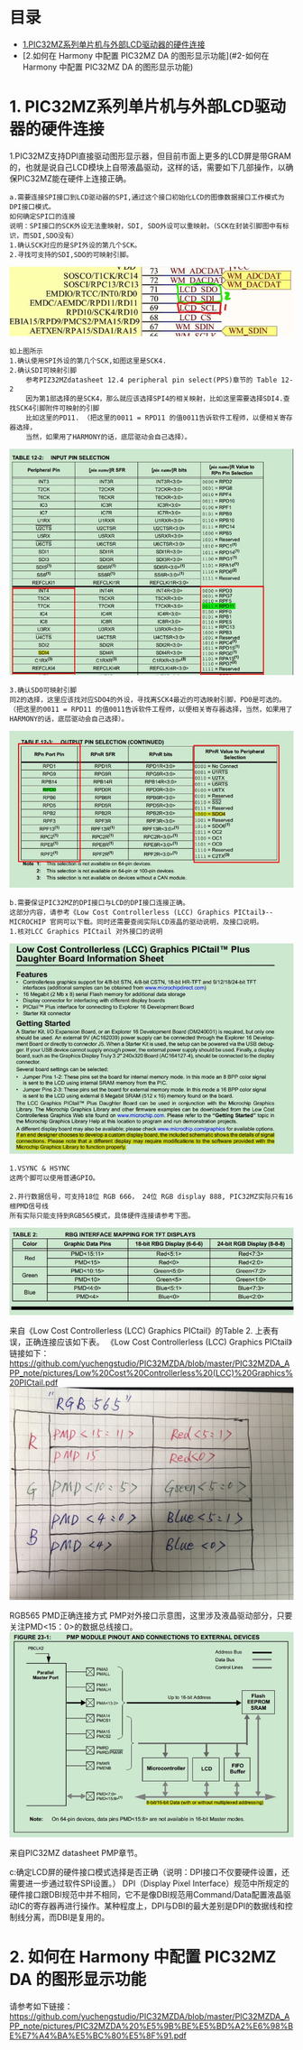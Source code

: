 #                                      目录
* [1.PIC32MZ系列单片机与外部LCD驱动器的硬件连接](#1-PIC32MZ系列单片机与外部LCD驱动器的硬件连接)
* [2.如何在 Harmony 中配置 PIC32MZ DA 的图形显示功能](#2-如何在 Harmony 中配置 PIC32MZ DA 的图形显示功能)
# 1. PIC32MZ系列单片机与外部LCD驱动器的硬件连接
1.PIC32MZ支持DPI直接驱动图形显示器，但目前市面上更多的LCD屏是带GRAM的，也就是说自己LCD模块上自带液晶驱动，这样的话，需要如下几部操作，以确保PIC32MZ能在硬件上连接正确。

```
a.需要连接SPI接口到LCD驱动器的SPI,通过这个接口初始化LCD的图像数据接口工作模式为DPI接口模式。
如何确定SPI口的连接
说明：SPI接口的SCK外设无法重映射，SDI, SDO外设可以重映射。（SCK在封装引脚图中有标识，而SDI,SDO没有）
1.确认SCK对应的是SPI外设的第几个SCK。
2.寻找可支持的SDI,SDO的可映射引脚。
```
![images](https://github.com/yuchengstudio/PIC32MZDA/blob/master/PIC32MZDA_APP_note/pictures/PIC32MZDA_GRAPHIC_001.jpg)

```
如上图所示
1.确认使用SPI外设的第几个SCK,如图这里是SCK4.
2.确认SDI可映射引脚
    参考PIZ32MZdatasheet 12.4 peripheral pin select(PPS)章节的 Table 12-2
    因为第1部选择的是SCK4，那么就应该选择SPI4的相关映射，比如这里需要选择SDI4.查找SCK4引脚附件可映射的引脚
    比如这里的PD11. （把这里的0011 = RPD11 的值0011告诉软件工程师，以便相关寄存器选择，
    当然，如果用了HARMONY的话，底层驱动会自己选择）。
```
![images](https://github.com/yuchengstudio/PIC32MZDA/blob/master/PIC32MZDA_APP_note/pictures/PIC32MZDA_GRAPHIC_002.jpg)

```
3.确认SDO可映射引脚
同2的选择，这里应该找对应SDO4的外设，寻找离SCK4最近的可选映射引脚，PD0是可选的。
（把这里的0011 = RPD11 的值0011告诉软件工程师，以便相关寄存器选择，当然，如果用了  HARMONY的话，底层驱动会自己选择）。
```
![images](https://github.com/yuchengstudio/PIC32MZDA/blob/master/PIC32MZDA_APP_note/pictures/PIC32MZDA_GRAPHIC_003.jpg)

```
b.需要保证PIC32MZ的DPI接口与LCD的DPI接口连接正确。
这部分内容，请参考《Low Cost Controllerless (LCC) Graphics PICtail》--MICROCHIP 官网可以下载。同时还需要查阅实际LCD液晶的驱动说明，及接口说明。
1.核对LCC Graphics PICtail 对外接口的说明
```
![images](https://github.com/yuchengstudio/PIC32MZDA/blob/master/PIC32MZDA_APP_note/pictures/PIC32MZDA_GRAPHIC_004.jpg)

```
1.VSYNC & HSYNC
这两个脚可以使用普通GPIO。

2.并行数据信号，可支持18位 RGB 666， 24位 RGB display 888, PIC32MZ实际只有16根PMD信号线
所有实际只能支持到RGB565模式，具体硬件连接请参考下图。
```
![images](https://github.com/yuchengstudio/PIC32MZDA/blob/master/PIC32MZDA_APP_note/pictures/PIC32MZDA_GRAPHIC_005.jpg)

来自《Low Cost Controllerless (LCC) Graphics PICtail》的Table 2. 上表有误，正确连接应该如下表。
《Low Cost Controllerless (LCC) Graphics PICtail》链接如下：
https://github.com/yuchengstudio/PIC32MZDA/blob/master/PIC32MZDA_APP_note/pictures/Low%20Cost%20Controllerless%20(LCC)%20Graphics%20PICtail.pdf
![images](https://github.com/yuchengstudio/PIC32MZDA/blob/master/PIC32MZDA_APP_note/pictures/PIC32MZDA_GRAPHIC_006.jpg)



 RGB565 PMD正确连接方式
 PMP对外接口示意图，这里涉及液晶驱动部分，只要关注PMD<15：0>的数据总线接口。
 ![images](https://github.com/yuchengstudio/PIC32MZDA/blob/master/PIC32MZDA_APP_note/pictures/PIC32MZDA_GRAPHIC_007.jpg)
 
  来自PIC32MZ datasheet PMP章节。
 

 c:确定LCD屏的硬件接口模式选择是否正确（说明：DPI接口不仅要硬件设置，还需要进一步通过软件SPI设置。）
 DPI（Display Pixel Interface）规范中所规定的硬件接口跟DBI规范中并不相同，它不是像DBI规范用Command/Data配置液晶驱动IC的寄存器再进行操作。某种程度上，DPI与DBI的最大差别是DPI的数据线和控制线分离，而DBI是复用的。
 
 
 
 # 2. 如何在 Harmony 中配置 PIC32MZ DA 的图形显示功能
 请参考如下链接：
 https://github.com/yuchengstudio/PIC32MZDA/blob/master/PIC32MZDA_APP_note/pictures/PIC32MZDA%20%E5%9B%BE%E5%BD%A2%E6%98%BE%E7%A4%BA%E5%BC%80%E5%8F%91.pdf
 
 






